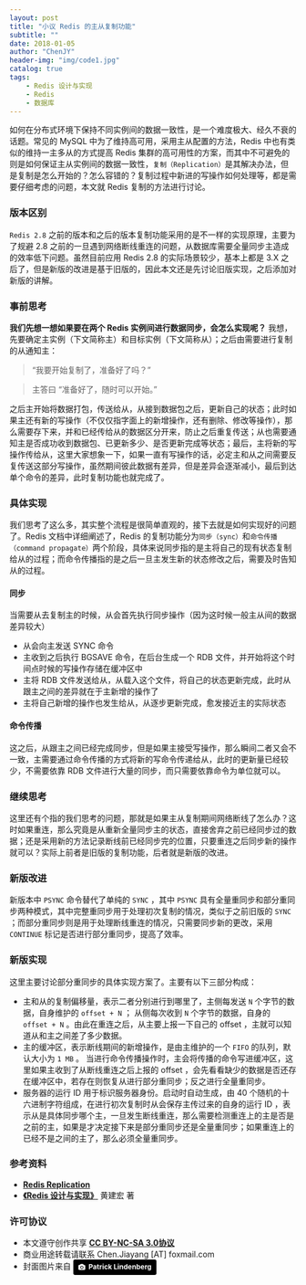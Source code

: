 ```yaml
---
layout: post
title: "小议 Redis 的主从复制功能"
subtitle: ""
date: 2018-01-05
author: "ChenJY"
header-img: "img/code1.jpg"
catalog: true
tags: 
    - Redis 设计与实现
    - Redis
    - 数据库
---
```


如何在分布式环境下保持不同实例间的数据一致性，是一个难度极大、经久不衰的话题。常见的 MySQL 中为了维持高可用，采用主从配置的方法，Redis 中也有类似的维持一主多从的方式提高 Redis 集群的高可用性的方案，而其中不可避免的则是如何保证主从实例间的数据一致性，`复制（Replication）`是其解决办法，但是复制是怎么开始的？怎么容错的？复制过程中新进的写操作如何处理等，都是需要仔细考虑的问题，本文就 Redis 复制的方法进行讨论。

### 版本区别
`Redis 2.8` 之前的版本和之后的版本复制功能采用的是不一样的实现原理，主要为了规避 2.8 之前的一旦遇到网络断线重连的问题，从数据库需要全量同步主造成的效率低下问题。虽然目前应用 Redis 2.8 的实际场景较少，基本上都是 3.X 之后了，但是新版的改进是基于旧版的，因此本文还是先讨论旧版实现，之后添加对新版的讲解。

### 事前思考
**我们先想一想如果要在两个 Redis 实例间进行数据同步，会怎么实现呢？** 我想，先要确定主实例（下文简称主）和目标实例（下文简称从）；之后由需要进行复制的从通知主：

> “我要开始复制了，准备好了吗？”

> 主答曰 “准备好了，随时可以开始。”

之后主开始将数据打包，传送给从，从接到数据包之后，更新自己的状态；此时如果主还有新的写操作（不仅仅指字面上的新增操作，还有删除、修改等操作），那么需要存下来，并和已经传给从的数据区分开来，防止之后重复传送；从也需要通知主是否成功收到数据包、已更新多少、是否更新完成等状态；最后，主将新的写操作传给从，这里大家想象一下，如果一直有写操作的话，必定主和从之间需要反复传送这部分写操作，虽然期间彼此数据有差异，但是差异会逐渐减小，最后到达单个命令的差异，此时复制功能也就完成了。

### 具体实现
我们思考了这么多，其实整个流程是很简单直观的，接下去就是如何实现好的问题了。Redis 文档中详细阐述了，Redis 的复制功能分为`同步（sync）`和`命令传播（command propagate）`两个阶段，具体来说同步指的是主将自己的现有状态复制给从的过程；而命令传播指的是之后一旦主发生新的状态修改之后，需要及时告知从的过程。

#### 同步
当需要从去复制主的时候，从会首先执行同步操作（因为这时候一般主从间的数据差异较大）

* 从会向主发送 SYNC 命令
* 主收到之后执行 BGSAVE 命令，在后台生成一个 RDB 文件，并开始将这个时间点时候的写操作存储在缓冲区中
* 主将 RDB 文件发送给从，从载入这个文件，将自己的状态更新完成，此时从跟主之间的差异就在于主新增的操作了
* 主将自己新增的操作也发生给从，从逐步更新完成，愈发接近主的实际状态

#### 命令传播
这之后，从跟主之间已经完成同步，但是如果主接受写操作，那么瞬间二者又会不一致，主需要通过命令传播的方式将新的写命令传递给从，此时的更新量已经较少，不需要依靠 RDB 文件进行大量的同步，而只需要依靠命令为单位就可以。

### 继续思考
这里还有个指的我们思考的问题，那就是如果主从复制期间网络断线了怎么办？这时如果重连，那么究竟是从重新全量同步主的状态，直接舍弃之前已经同步过的数据；还是采用新的方法记录断线前已经同步完的位置，只要重连之后同步新的操作就可以？实际上前者是旧版的复制功能，后者就是新版的改进。

### 新版改进
新版本中 `PSYNC` 命令替代了单纯的 `SYNC` ，其中 `PSYNC` 具有全量重同步和部分重同步两种模式，其中完整重同步用于处理初次复制的情况，类似于之前旧版的 `SYNC` ；而部分重同步则是用于处理断线重连的情况，只需要同步新的更改，采用 `CONTINUE` 标记是否进行部分重同步，提高了效率。

###  新版实现
这里主要讨论部分重同步的具体实现方案了。主要有以下三部分构成：

* 主和从的复制偏移量，表示二者分别进行到哪里了，主侧每发送 `N` 个字节的数据，自身维护的 `offset + N` ； 从侧每次收到 `N` 个字节的数据，自身的 `offset + N` 。由此在重连之后，从主要上报一下自己的 offset ，主就可以知道从和主之间差了多少数据。
* 主的缓冲区，表示断线期间的新增操作，是由主维护的一个 `FIFO` 的队列，默认大小为 `1 MB` 。 当进行命令传播操作时，主会将传播的命令写进缓冲区，这里如果主收到了从断线重连之后上报的 offset ，会先看看缺少的数据是否还存在缓冲区中，若存在则恢复从进行部分重同步；反之进行全量重同步。
* 服务器的运行 ID 用于标识服务器身份。启动时自动生成，由 40 个随机的十六进制字符组成，在进行初次复制时从会保存主传过来的自身的运行 ID ，表示从是具体同步哪个主，一旦发生断线重连，那么需要检测重连上的主是否是之前的主，如果是才决定接下来是部分重同步还是全量重同步；如果重连上的已经不是之间的主了，那么必须全量重同步。

### 参考资料
* <a href="https://redis.io/topics/replication" target="_blank"><b>Redis Replication</b></a>
* <a href="http://product.dangdang.com/23501734.html" target="_blank"><b>《Redis 设计与实现》</b></a> 黄建宏 著

### 许可协议
* 本文遵守创作共享 <a href="https://creativecommons.org/licenses/by-nc-sa/3.0/cn/" target="_blank"><b>CC BY-NC-SA 3.0协议</b></a>
* 商业用途转载请联系 Chen.Jiayang [AT] foxmail.com
* 封面图片来自 <a style="background-color:black;color:white;text-decoration:none;padding:4px 6px;font-family:-apple-system, BlinkMacSystemFont, &quot;San Francisco&quot;, &quot;Helvetica Neue&quot;, Helvetica, Ubuntu, Roboto, Noto, &quot;Segoe UI&quot;, Arial, sans-serif;font-size:12px;font-weight:bold;line-height:1.2;display:inline-block;border-radius:3px;" href="https://unsplash.com/@heapdump?utm_medium=referral&amp;utm_campaign=photographer-credit&amp;utm_content=creditBadge" target="_blank" rel="noopener noreferrer" title="Download free do whatever you want high-resolution photos from Patrick Lindenberg"><span style="display:inline-block;padding:2px 3px;"><svg xmlns="http://www.w3.org/2000/svg" style="height:12px;width:auto;position:relative;vertical-align:middle;top:-1px;fill:white;" viewBox="0 0 32 32"><title>unsplash-logo</title><path d="M20.8 18.1c0 2.7-2.2 4.8-4.8 4.8s-4.8-2.1-4.8-4.8c0-2.7 2.2-4.8 4.8-4.8 2.7.1 4.8 2.2 4.8 4.8zm11.2-7.4v14.9c0 2.3-1.9 4.3-4.3 4.3h-23.4c-2.4 0-4.3-1.9-4.3-4.3v-15c0-2.3 1.9-4.3 4.3-4.3h3.7l.8-2.3c.4-1.1 1.7-2 2.9-2h8.6c1.2 0 2.5.9 2.9 2l.8 2.4h3.7c2.4 0 4.3 1.9 4.3 4.3zm-8.6 7.5c0-4.1-3.3-7.5-7.5-7.5-4.1 0-7.5 3.4-7.5 7.5s3.3 7.5 7.5 7.5c4.2-.1 7.5-3.4 7.5-7.5z"></path></svg></span><span style="display:inline-block;padding:2px 3px;">Patrick Lindenberg</span></a>